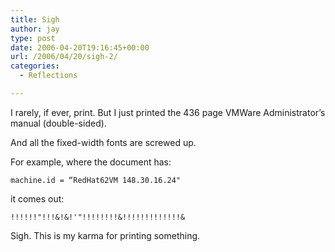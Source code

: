 ```yaml
---
title: Sigh
author: jay
type: post
date: 2006-04-20T19:16:45+00:00
url: /2006/04/20/sigh-2/
categories:
  - Reflections

---
```

I rarely, if ever, print. But I just printed the 436 page VMWare Administrator’s manual (double-sided).

And all the fixed-width fonts are screwed up.

For example, where the document has:

<div class="highlighter-rouge">
  <pre class="highlight"><code>machine.id = “RedHat62VM 148.30.16.24"</code></pre>
</div>

it comes out:

<div class="highlighter-rouge">
  <pre class="highlight"><code>!!!!!!"!!!&!&!'"!!!!!!!!&!!!!!!!!!!!!!&</code></pre>
</div>

Sigh. This is my karma for printing something.